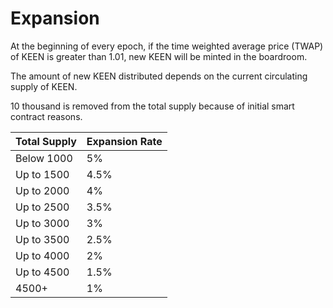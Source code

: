 # Expansion

At the beginning of every epoch, if the time weighted average price (TWAP) of KEEN is greater than 1.01, new KEEN will be minted in the boardroom.

The amount of new KEEN distributed depends on the current circulating supply of KEEN.

10 thousand is removed from the total supply because of initial smart contract reasons.

| Total Supply | Expansion Rate |
| ------------ | -------------- |
| Below 1000   | 5%             |
| Up to 1500   | 4.5%           |
| Up to 2000   | 4%             |
| Up to 2500   | 3.5%           |
| Up to 3000   | 3%             |
| Up to 3500   | 2.5%           |
| Up to 4000   | 2%             |
| Up to 4500   | 1.5%           |
| 4500+        | 1%             |
